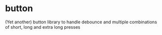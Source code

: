 # button
(Yet another) button library to handle debounce and multiple combinations of short, long and extra long presses
